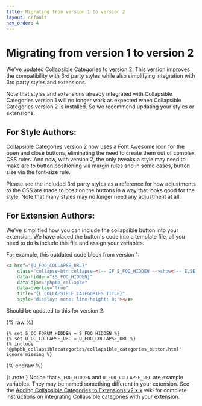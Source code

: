```yaml
---
title: Migrating from version 1 to version 2
layout: default
nav_order: 4
---
```


# Migrating from version 1 to version 2

We've updated Collapsible Categories to version 2. This version improves the compatibility with 3rd party 
styles while also simplifying integration with 3rd party styles and extensions.

Note that styles and extensions already integrated with Collapsible Categories version 1 will no longer 
work as expected when Collapsible Categories version 2 is installed. So we recommend updating your 
styles or extensions.

## For Style Authors:

Collapsible Categories version 2 now uses a Font Awesome icon for the open and close buttons, eliminating 
the need to create them out of complex CSS rules. And now, with version 2, the only tweaks a style may need to make are to button positioning via margin rules and in some cases, button size via the font-size rule.

Please see the included 3rd party styles as a reference for how adjustments to the CSS are made to position 
the buttons in a way that looks good for the style. Note that many styles may no longer need any adjustment at all.

## For Extension Authors:

We've simplified how you can include the collapsible button into your extension. We have placed the button's 
code into a template file, all you need to do is include this file and assign your variables.

For example, this outdated code block from version 1:

```html
<a href="{U_FOO_COLLAPSE_URL}" 
    class="collapse-btn collapse-<!-- IF S_FOO_HIDDEN -->show<!-- ELSE -->hide<!-- ENDIF -->" 
    data-hidden="{S_FOO_HIDDEN}" 
    data-ajax="phpbb_collapse" 
    data-overlay="true" 
    title="{L_COLLAPSIBLE_CATEGORIES_TITLE}" 
    style="display: none; line-height: 0;"></a>
```

Should be updated to this for version 2:

{% raw %}
```twig
{% set S_CC_FORUM_HIDDEN = S_FOO_HIDDEN %}
{% set U_CC_COLLAPSE_URL = U_FOO_COLLAPSE_URL %}
{% include '@phpbb_collapsiblecategories/collapsible_categories_button.html' ignore missing %}
```
{% endraw %}

{: .note }
Notice that `S_FOO_HIDDEN` and `U_FOO_COLLAPSE_URL` are example variables. They may be named something different in your extension. See the [Adding Collapsible Categories to Extensions v2.x.x](v2xx.html) wiki for complete instructions on integrating Collapsible categories with your extension.
